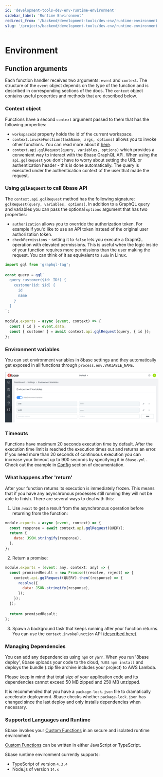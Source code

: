 ```yaml
---
id: 'development-tools-dev-env-runtime-environment'
sidebar_label: 'Runtime Environment'
redirect_from: '/backend/development-tools/dev-env/runtime-environment'
slug: '/projects/backend/development-tools/dev-env/runtime-environment'
---
```


# Environment

## Function arguments

Each function handler receives two arguments: `event` and `context`. The structure of the `event` object depends on the type of the function and is described in corresponding sections of the docs. The `context` object contains useful properties and methods that are described below.

### Context object

Functions have a second `context` argument passed to them that has the following properties:

- `workspaceId` property holds the id of the current workspace.
- `context.invokeFunction(taskName, args, options)` allows you to invoke other functions. You can read more about it [here](/projects/backend/custom-functions).
- `context.api.gqlRequest(query, variables, options)` which provides a convenient way to interact with the 8base GraphQL API. When using the `api.gqlRequest` you don't have to worry about setting the URL or authentication header - this is done automatically. The query is executed under the authentication context of the user that made the request.

### Using `gqlRequest` to call 8base API

The `context.api.gqlRequest` method has the following signature: `gqlRequest(query, variables, options)`. In addition to a GraphQL query and variables you can pass the optional `options` argument that has two properties:

- `authorization` allows you to override the authorization token. For example if you'd like to use an API token instead of the original user authorization token.
- `checkPermissions` - setting it to `false` lets you execute a GraphQL operation with elevated permissions. This is useful when the logic inside of your function requires more permissions than the user making the request. You can think of it as equivalent to `sudo` in Linux.

```javascript
import gql from 'graphql-tag';

const query = gql`
  query customer($id: ID!) {
    customer(id: $id) {
      id
      name
    }
  }
`;

module.exports = async (event, context) => {
  const { id } = event.data;
  const { customer } = await context.api.gqlRequest(query, { id });
};
```

### Environment variables

You can set environment variables in 8base settings and they automatically get exposed in all functions through `process.env.VARIABLE_NAME`.

![Setting environment variables in 8base settings](./images/8base-env-variables.png)

### Timeouts

Functions have maximum 20 seconds execution time by default. After the execution time limit is reached the execution times out and returns an error. If you need more than 20 seconds of continuous execution you can increase your timeout up to 900 seconds by specifying it in `8base.yml` . Check out the example in [Config](/projects/backend/development-tools/dev-env/8base-yml) section of documentation.

### What happens after 'return'

After your function returns its execution is immediately frozen. This means that if you have any asynchronous processes still running they will not be able to finish. There are several ways to deal with this:

1. Use `await` to get a result from the asynchronous operation before returning from the function:

```javascript
module.exports = async (event, context) => {
  const response = await context.api.gqlRequest(QUERY);
  return {
    data: JSON.stringify(response),
  };
};
```

2. Return a promise:

```javascript
module.exports = (event: any, context: any) => {
  const promisedResult = new Promise((resolve, reject) => {
    context.api.gqlRequest(QUERY).then((response) => {
      resolve({
        data: JSON.stringify(response),
      });
    });
  });

  return promisedResult;
};
```

3. Spawn a background task that keeps running after your function returns. You can use the `context.invokeFunction` API ([described here](/projects/backend/custom-functions/tasks)).

### Managing Dependencies

You can add any dependencies using `npm` or `yarn`. When you run '8base deploy', 8base uploads your code to the cloud, runs `npm install` and deploys the bundle (.zip file archive includes your project) to AWS Lambda.

Please keep in mind that total size of your application code and its dependencies cannot exceed 50 MB zipped and 250 MB unzipped.

It is recommended that you have a `package-lock.json` file to dramatically accelerate deployment. 8base checks whether `package-lock.json` has changed since the last deploy and only installs dependencies when necessary.

### Supported Languages and Runtime

8base invokes your [Custom Functions](/projects/backend/custom-functions/) in an secure and isolated runtime environment.

[Custom Functions](/projects/backend/custom-functions/) can be written in either JavaScript or TypeScript.

8base runtime environment currently supports:

- TypeScript of version `4.3.4`
- Node.js of version `14.x`
